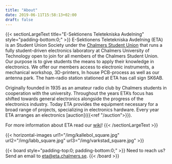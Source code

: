 ```yaml
---
title: "About"
date: 2019-06-11T15:58:13+02:00
draft: false
---
```


{{< sectionLargeText title="E-Sektionens Teletekniska Avdelning" style="padding-bottom:0;" >}}
E-Sektionens Teletekniska Avdelning (ETA) is an Student Union Society under the [Chalmers Student Union](https://chalmersstudentkar.se/) that runs a fully student-driven electronics laboratory at Chalmers University of Technology open to join for all members of the Chalmers Student Union. Our purpose is to give students the means to apply their knowledge in electronics. We offer our members access to electronic instruments, a mechanical workshop, 3D-printers, In house PCB-process as well as our antenna park. The ham-radio station stationed at ETA has call sign SK6AB.

Originally founded in 1935 as an amateur radio club by Chalmers students in cooperation with the university. Throughout the years ETA’s focus has shifted towards general electronics alongside the progress of the electronics industry. Today ETA provides the equipment necessary for a broad range of projects, specializing in electronics hardware. Every year ETA arranges an electronics [auction]({{<ref "/auction">}}).

For more information about ETA read our [wiki](https://wiki.eta.chalmers.se/)!
{{< /sectionLargeText >}}

{{< horizontal-images url1="/img/kallebol_square.jpg" url2="/img/labb_square.jpg" url3="/img/varkstad_square.jpg" >}}

<!-- To edit the board or auction committee members, edit the contents in the "data" directories -->
{{< board style="padding-top:0; padding-bottom:0;" >}}
Need to reach us? Send an email to <eta@eta.chalmers.se>.
{{< /board >}}
